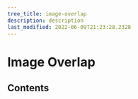 ```yaml
---
tree_title: image-overlap
description: description
last_modified: 2022-06-09T21:23:28.2328
---
```


# Image Overlap

## Contents
